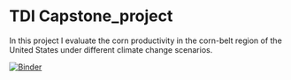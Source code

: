 # TDI Capstone_project


In this project I evaluate the corn productivity in the corn-belt region of the United States under different climate change scenarios.


[![Binder](https://mybinder.org/badge_logo.svg)](https://mybinder.org/v2/gh/lhhe/Capstone_project.git/master)
